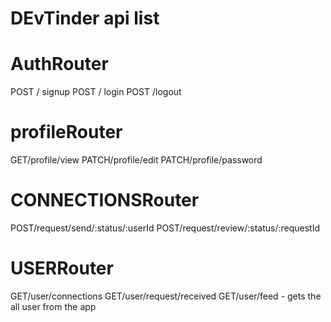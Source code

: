 # DEvTinder api list

# AuthRouter
POST / signup
POST / login
POST /logout

# profileRouter
GET/profile/view
PATCH/profile/edit
PATCH/profile/password

# CONNECTIONSRouter
POST/request/send/:status/:userId
POST/request/review/:status/:requestId

# USERRouter
GET/user/connections
GET/user/request/received
GET/user/feed - gets the all user from the app